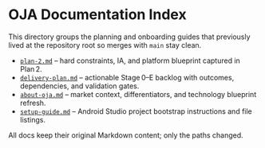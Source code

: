 # OJA Documentation Index

This directory groups the planning and onboarding guides that previously lived at the repository root so merges with `main` stay clean.

- [`plan-2.md`](plan-2.md) – hard constraints, IA, and platform blueprint captured in Plan 2.
- [`delivery-plan.md`](delivery-plan.md) – actionable Stage 0–E backlog with outcomes, dependencies, and validation gates.
- [`about-oja.md`](about-oja.md) – market context, differentiators, and technology blueprint refresh.
- [`setup-guide.md`](setup-guide.md) – Android Studio project bootstrap instructions and file listings.

All docs keep their original Markdown content; only the paths changed.

